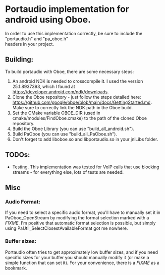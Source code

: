 # Portaudio implementation for android using Oboe.

In order to use this implementation correctly, be sure to include the "portaudio.h" and "pa_oboe.h"  
headers in your project.

Building:
----  
To build portaudio with Oboe, there are some necessary steps:
1) An android NDK is needed to crosscompile it. I used the version 25.1.8937393, which I found at https://developer.android.com/ndk/downloads.
2) Clone the Oboe repository - just follow the steps detailed here: https://github.com/google/oboe/blob/main/docs/GettingStarted.md.
   Make sure to correctly link the NDK path in the Oboe build.
3) Set the CMake variable OBOE_DIR (used in cmake/modules/FindOboe.cmake) to the path of the cloned Oboe repository.
4) Build the Oboe Library (you can use "build_all_android.sh").
5) Build PaOboe (you can use "build_all_PaOboe.sh").
6) Don't forget to add liboboe.so and libportaudio.so in your jniLibs folder.

TODOs:
----  
- Testing. This implementation was tested for VoIP calls that use blocking streams - for everything else, lots of tests are needed.

Misc
----  
### Audio Format:
If you need to select a specific audio format, you'll have to manually set it in PaOboe_OpenStream  by modifying the format selection marked with a *FIXME*.
I'm positive that automatic format selection is possible, but simply using  PaUtil_SelectClosestAvailableFormat got me nowhere.


### Buffer sizes:
Portaudio often tries to get approximately low buffer sizes, and if you need specific sizes for your  buffer you should manually modify it (or make a simple function that can set it). For your convenience,  there is a *FIXME* as a bookmark.
